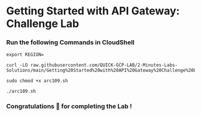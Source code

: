 # Getting Started with API Gateway: Challenge Lab

### Run the following Commands in CloudShell

```
export REGION=
```

```
curl -LO raw.githubusercontent.com/QUICK-GCP-LAB/2-Minutes-Labs-Solutions/main/Getting%20Started%20with%20API%20Gateway%20Challenge%20Lab/arc109.sh

sudo chmod +x arc109.sh

./arc109.sh
```

### Congratulations 🎉 for completing the Lab !
